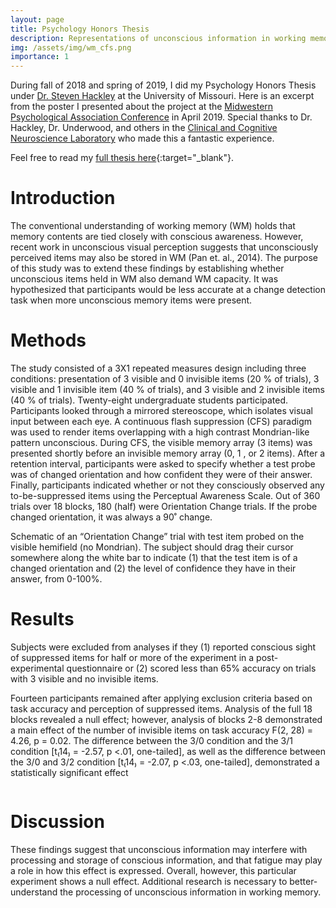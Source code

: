 ```yaml
---
layout: page
title: Psychology Honors Thesis
description: Representations of unconscious information in working memory
img: /assets/img/wm_cfs.png
importance: 1
---
```


During fall of 2018 and spring of 2019, I did my Psychology Honors Thesis under [Dr. Steven Hackley](https://psychology.missouri.edu/people/hackley) at the University of Missouri. Here is an excerpt from the poster I presented about the project at the [Midwestern Psychological Association Conference](http://midwesternpsych.org/) in April 2019. Special thanks to Dr. Hackley, Dr. Underwood, and others in the [Clinical and Cognitive Neuroscience Laboratory](http://faculty.missouri.edu/hackleys/) who made this a fantastic experience. 

Feel free to read my [full thesis here]({{site.baseurl}}/assets/pdf/Guerdan_WM_CFS_Thesis.pdf){:target="_blank"}. 

# Introduction
The conventional understanding of working memory (WM) holds that memory contents are tied closely with conscious awareness. However, recent work in unconscious visual perception suggests that unconsciously perceived items may also be stored in WM (Pan et. al., 2014). The purpose of this study was to extend these findings by establishing whether unconscious items held in WM also demand WM capacity. It was hypothesized that participants would be less accurate at a change detection task when more unconscious memory items were present. 


# Methods
The study consisted of a 3X1 repeated measures design including three conditions: presentation of 3 visible and 0 invisible items (20 % of trials), 3 visible and 1 invisible item (40 % of trials), and 3 visible and 2 invisible items (40 % of trials). Twenty-eight undergraduate students participated. Participants looked through a mirrored stereoscope, which isolates visual input between each eye. A continuous flash suppression (CFS) paradigm was used to render items overlapping with a high contrast Mondrian-like pattern unconscious. During CFS, the visible memory array (3 items) was presented shortly before an invisible memory array (0, 1 , or 2 items). After a retention interval, participants were asked to specify whether a test probe was of changed orientation and how confident they were of their answer. Finally, participants indicated whether or not they consciously observed any to-be-suppressed items using the Perceptual Awareness Scale. Out of 360 trials over 18 blocks, 180 (half) were Orientation Change trials. If the probe changed orientation, it was always a 90˚ change.

<div class="row">
    <div class="col-sm mt-3 mt-md-0 margin-bottom center">
        <img class="img-fluid rounded z-depth-1" src="{{ '/assets/img/cfs1.png' | relative_url }}" alt="" title="example image"/>
    </div>
</div>
<div class="caption">
    Schematic of an “Orientation Change” trial with test item probed on the visible hemifield (no Mondrian). The subject should drag their cursor somewhere along the white bar to indicate (1) that the test item is of a changed orientation and (2) the level of confidence they have in their answer, from 0-100%. 
</div>

# Results
Subjects were excluded from analyses if they (1) reported conscious sight of suppressed items for half or more of the experiment in a post-experimental questionnaire or (2) scored less than 65% accuracy on trials with 3 visible and no invisible items. 

Fourteen participants remained after applying exclusion criteria based on task accuracy and perception of suppressed items. Analysis of the full 18 blocks revealed a null effect; however, analysis of blocks 2-8 demonstrated a main effect of the number of invisible items on task accuracy F(2, 28) = 4.26, p = 0.02. The difference between the 3/0 condition and the 3/1 condition [t₍14₎ = -2.57, p <.01, one-tailed], as well as the difference between the 3/0 and 3/2 condition [t₍14₎ = -2.07, p <.03, one-tailed], demonstrated a statistically significant effect 

<div class="row">
    <div class="col-sm mt-3 mt-md-0 margin-bottom center">
        <img class="img-fluid rounded z-depth-1" src="{{ '/assets/img/cfs2.png' | relative_url }}" alt="" title="example image"/>
    </div>
</div>

<div class="row">
    <div class="col-sm mt-3 mt-md-0 margin-bottom center">
        <img class="img-fluid rounded z-depth-1" src="{{ '/assets/img/cfs3.png' | relative_url }}" alt="" title="example image"/>
    </div>
</div>


# Discussion
These findings suggest that unconscious information may interfere with processing and storage of conscious information, and that fatigue may play a role in how this effect is expressed. Overall, however, this particular experiment shows a null effect. Additional research is necessary to better-understand the processing of unconscious information in working memory. 
